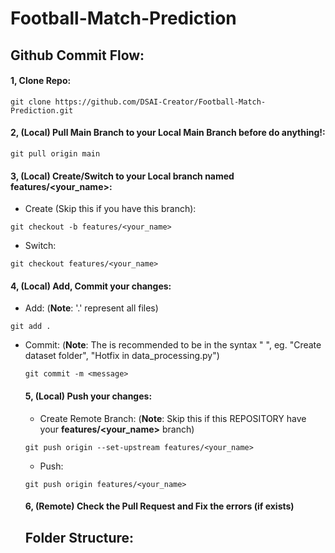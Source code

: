# Football-Match-Prediction
## Github Commit Flow:
#### 1, Clone Repo:
```command
git clone https://github.com/DSAI-Creator/Football-Match-Prediction.git
```

#### 2, (Local) Pull **Main Branch** to your **Local Main Branch** before do anything!:
```command
git pull origin main
```

#### 3, (Local) Create/Switch to your **Local** branch named **features/<your_name>**:
- Create (Skip this if you have this branch):
```command
git checkout -b features/<your_name>
```

- Switch:
```command
git checkout features/<your_name>
```

#### 4, (Local) Add, Commit your changes:
- Add:
(**Note**: '.' represent all files)
```command
git add .
```

- Commit:
(**Note**: The <message> is recommended to be in the syntax "<Action> <Object>", eg. "Create dataset folder", "Hotfix <function> in data_processing.py")
```command
git commit -m <message>
```

#### 5, (Local) Push your changes:
- Create Remote Branch:
(**Note**: Skip this if this REPOSITORY have your **features/<your_name>** branch)
```command
git push origin --set-upstream features/<your_name>
```

- Push:
```command
git push origin features/<your_name>
```

#### 6, (Remote) Check the Pull Request and Fix the errors (if exists)

## Folder Structure:
